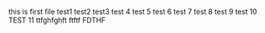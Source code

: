 this is first file
test1
test2
test3
test 4
test 5
test 6
test 7
test 8
test 9
test 10
TEST 11
ttfghfghft
ftftf
FDTHF
